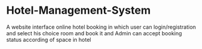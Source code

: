 # Hotel-Management-System
A website interface online hotel booking in which user can
login/registration and 
select his choice room and book it 
and Admin can accept booking status according of space in hotel
